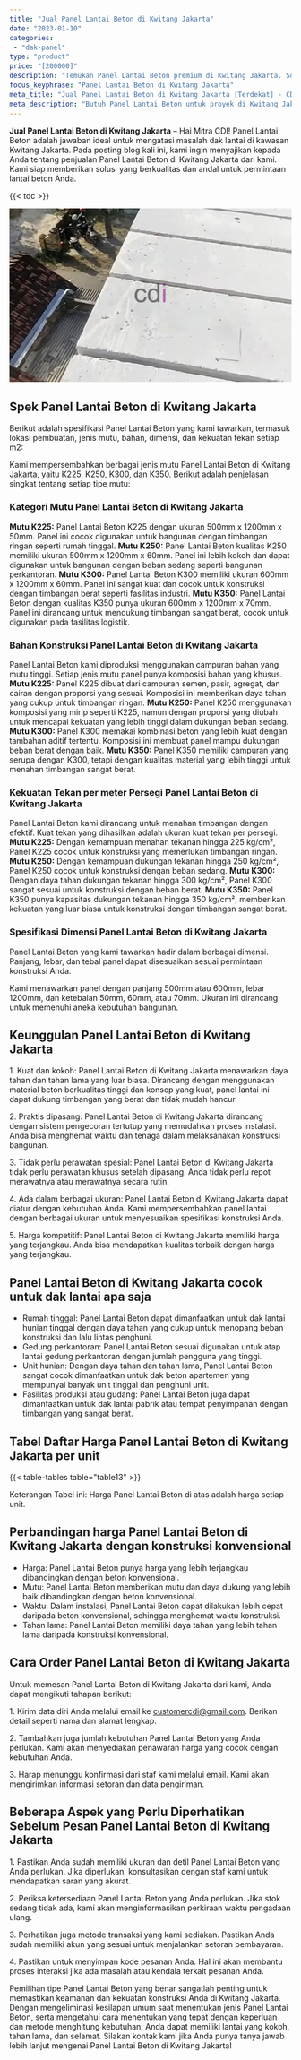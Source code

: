 ```yaml
---
title: "Jual Panel Lantai Beton di Kwitang Jakarta"
date: "2023-01-10"
categories:
 - "dak-panel"
type: "product"
price: "[200000]"
description: "Temukan Panel Lantai Beton premium di Kwitang Jakarta. Solusi ideal untuk proyek konstruksi dengan kualitas unggul, Panel Lantai Beton memberikan ketahanan optimal untuk lantai dak. Konsultasi gratis."
focus_keyphrase: "Panel Lantai Beton di Kwitang Jakarta"
meta_title: "Jual Panel Lantai Beton di Kwitang Jakarta [Terdekat] - CDI"
meta_description: "Butuh Panel Lantai Beton untuk proyek di Kwitang Jakarta?. Kami menyediakan Panel Lantai Beton premium untuk proyek konstruksi. Harga terbaik hanya di sini."
---
```


**Jual Panel Lantai Beton di Kwitang Jakarta** – Hai Mitra CDI! Panel Lantai Beton adalah jawaban ideal untuk mengatasi masalah dak lantai di kawasan Kwitang Jakarta. Pada posting blog kali ini, kami ingin menyajikan kepada Anda tentang penjualan Panel Lantai Beton di Kwitang Jakarta dari kami. Kami siap memberikan solusi yang berkualitas dan andal untuk permintaan lantai beton Anda.

{{< toc >}}

![Jual Panel Lantai Beton di Kwitang Jakarta](/images/dak-panel/dak-panel-03.jpg)

## Spek Panel Lantai Beton di Kwitang Jakarta

Berikut adalah spesifikasi Panel Lantai Beton yang kami tawarkan, termasuk lokasi pembuatan, jenis mutu, bahan, dimensi, dan kekuatan tekan setiap m2:

Kami mempersembahkan berbagai jenis mutu Panel Lantai Beton di Kwitang Jakarta, yaitu K225, K250, K300, dan K350. Berikut adalah penjelasan singkat tentang setiap tipe mutu:

### Kategori Mutu Panel Lantai Beton di Kwitang Jakarta

**Mutu K225:** Panel Lantai Beton K225 dengan ukuran 500mm x 1200mm x 50mm. Panel ini cocok digunakan untuk bangunan dengan timbangan ringan seperti rumah tinggal.
**Mutu K250:** Panel Lantai Beton kualitas K250 memiliki ukuran 500mm x 1200mm x 60mm. Panel ini lebih kokoh dan dapat digunakan untuk bangunan dengan beban sedang seperti bangunan perkantoran.
**Mutu K300:** Panel Lantai Beton K300 memiliki ukuran 600mm x 1200mm x 60mm. Panel ini sangat kuat dan cocok untuk konstruksi dengan timbangan berat seperti fasilitas industri.
**Mutu K350:** Panel Lantai Beton dengan kualitas K350 punya ukuran 600mm x 1200mm x 70mm. Panel ini dirancang untuk mendukung timbangan sangat berat, cocok untuk digunakan pada fasilitas logistik.

### Bahan Konstruksi Panel Lantai Beton di Kwitang Jakarta

Panel Lantai Beton kami diproduksi menggunakan campuran bahan yang mutu tinggi. Setiap jenis mutu panel punya komposisi bahan yang khusus.
**Mutu K225:** Panel K225 dibuat dari campuran semen, pasir, agregat, dan cairan dengan proporsi yang sesuai. Komposisi ini memberikan daya tahan yang cukup untuk timbangan ringan.
**Mutu K250:** Panel K250 menggunakan komposisi yang mirip seperti K225, namun dengan proporsi yang diubah untuk mencapai kekuatan yang lebih tinggi dalam dukungan beban sedang.
**Mutu K300:** Panel K300 memakai kombinasi beton yang lebih kuat dengan tambahan aditif tertentu. Komposisi ini membuat panel mampu dukungan beban berat dengan baik.
**Mutu K350:** Panel K350 memiliki campuran yang serupa dengan K300, tetapi dengan kualitas material yang lebih tinggi untuk menahan timbangan sangat berat.

### Kekuatan Tekan per meter Persegi Panel Lantai Beton di Kwitang Jakarta

Panel Lantai Beton kami dirancang untuk menahan timbangan dengan efektif. Kuat tekan yang dihasilkan adalah ukuran kuat tekan per persegi.
**Mutu K225:** Dengan kemampuan menahan tekanan hingga 225 kg/cm², Panel K225 cocok untuk konstruksi yang memerlukan timbangan ringan.
**Mutu K250:** Dengan kemampuan dukungan tekanan hingga 250 kg/cm², Panel K250 cocok untuk konstruksi dengan beban sedang.
**Mutu K300:** Dengan daya tahan dukungan tekanan hingga 300 kg/cm², Panel K300 sangat sesuai untuk konstruksi dengan beban berat.
**Mutu K350:** Panel K350 punya kapasitas dukungan tekanan hingga 350 kg/cm², memberikan kekuatan yang luar biasa untuk konstruksi dengan timbangan sangat berat.

### Spesifikasi Dimensi Panel Lantai Beton di Kwitang Jakarta

Panel Lantai Beton yang kami tawarkan hadir dalam berbagai dimensi. Panjang, lebar, dan tebal panel dapat disesuaikan sesuai permintaan konstruksi Anda.

Kami menawarkan panel dengan panjang 500mm atau 600mm, lebar 1200mm, dan ketebalan 50mm, 60mm, atau 70mm. Ukuran ini dirancang untuk memenuhi aneka kebutuhan bangunan.

## Keunggulan Panel Lantai Beton di Kwitang Jakarta

1\.  Kuat dan kokoh: Panel Lantai Beton di Kwitang Jakarta menawarkan daya tahan dan tahan lama yang luar biasa. Dirancang dengan menggunakan material beton berkualitas tinggi dan konsep yang kuat, panel lantai ini dapat dukung timbangan yang berat dan tidak mudah hancur.

2\.  Praktis dipasang: Panel Lantai Beton di Kwitang Jakarta dirancang dengan sistem pengecoran tertutup yang memudahkan proses instalasi. Anda bisa menghemat waktu dan tenaga dalam melaksanakan konstruksi bangunan.

3\.  Tidak perlu perawatan spesial: Panel Lantai Beton di Kwitang Jakarta tidak perlu perawatan khusus setelah dipasang. Anda tidak perlu repot merawatnya atau merawatnya secara rutin.

4\.  Ada dalam berbagai ukuran: Panel Lantai Beton di Kwitang Jakarta dapat diatur dengan kebutuhan Anda. Kami mempersembahkan panel lantai dengan berbagai ukuran untuk menyesuaikan spesifikasi konstruksi Anda.

5\.  Harga kompetitif: Panel Lantai Beton di Kwitang Jakarta memiliki harga yang terjangkau. Anda bisa mendapatkan kualitas terbaik dengan harga yang terjangkau.

## Panel Lantai Beton di Kwitang Jakarta cocok untuk dak lantai apa saja

*   Rumah tinggal: Panel Lantai Beton dapat dimanfaatkan untuk dak lantai hunian tinggal dengan daya tahan yang cukup untuk menopang beban konstruksi dan lalu lintas penghuni.
*   Gedung perkantoran: Panel Lantai Beton sesuai digunakan untuk atap lantai gedung perkantoran dengan jumlah pengguna yang tinggi.
*   Unit hunian: Dengan daya tahan dan tahan lama, Panel Lantai Beton sangat cocok dimanfaatkan untuk dak beton apartemen yang mempunyai banyak unit tinggal dan penghuni unit.
*   Fasilitas produksi atau gudang: Panel Lantai Beton juga dapat dimanfaatkan untuk dak lantai pabrik atau tempat penyimpanan dengan timbangan yang sangat berat.

## Tabel Daftar Harga Panel Lantai Beton di Kwitang Jakarta per unit

{{< table-tables table="table13" >}}

Keterangan Tabel ini: Harga Panel Lantai Beton di atas adalah harga setiap unit.

## Perbandingan harga Panel Lantai Beton di Kwitang Jakarta dengan konstruksi konvensional

*   Harga: Panel Lantai Beton punya harga yang lebih terjangkau dibandingkan dengan beton konvensional.
*   Mutu: Panel Lantai Beton memberikan mutu dan daya dukung yang lebih baik dibandingkan dengan beton konvensional.
*   Waktu: Dalam instalasi, Panel Lantai Beton dapat dilakukan lebih cepat daripada beton konvensional, sehingga menghemat waktu konstruksi.
*   Tahan lama: Panel Lantai Beton memiliki daya tahan yang lebih tahan lama daripada konstruksi konvensional.

## Cara Order Panel Lantai Beton di Kwitang Jakarta

Untuk memesan Panel Lantai Beton di Kwitang Jakarta dari kami, Anda dapat mengikuti tahapan berikut:

1\.  Kirim data diri Anda melalui email ke customercdi@gmail.com. Berikan detail seperti nama dan alamat lengkap.

2\.  Tambahkan juga jumlah kebutuhan Panel Lantai Beton yang Anda perlukan. Kami akan menyediakan penawaran harga yang cocok dengan kebutuhan Anda.

3\.  Harap menunggu konfirmasi dari staf kami melalui email. Kami akan mengirimkan informasi setoran dan data pengiriman.

## Beberapa Aspek yang Perlu Diperhatikan Sebelum Pesan Panel Lantai Beton di Kwitang Jakarta

1\.  Pastikan Anda sudah memiliki ukuran dan detil Panel Lantai Beton yang Anda perlukan. Jika diperlukan, konsultasikan dengan staf kami untuk mendapatkan saran yang akurat.

2\.  Periksa ketersediaan Panel Lantai Beton yang Anda perlukan. Jika stok sedang tidak ada, kami akan menginformasikan perkiraan waktu pengadaan ulang.

3\.  Perhatikan juga metode transaksi yang kami sediakan. Pastikan Anda sudah memiliki akun yang sesuai untuk menjalankan setoran pembayaran.

4\.  Pastikan untuk menyimpan kode pesanan Anda. Hal ini akan membantu proses interaksi jika ada masalah atau kendala terkait pesanan Anda.

Pemilihan tipe Panel Lantai Beton yang benar sangatlah penting untuk memastikan keamanan dan kekuatan konstruksi Anda di Kwitang Jakarta. Dengan mengeliminasi kesilapan umum saat menentukan jenis Panel Lantai Beton, serta mengetahui cara menentukan yang tepat dengan keperluan dan metode menghitung kebutuhan, Anda dapat memiliki lantai yang kokoh, tahan lama, dan selamat. Silakan kontak kami jika Anda punya tanya jawab lebih lanjut mengenai Panel Lantai Beton di Kwitang Jakarta!